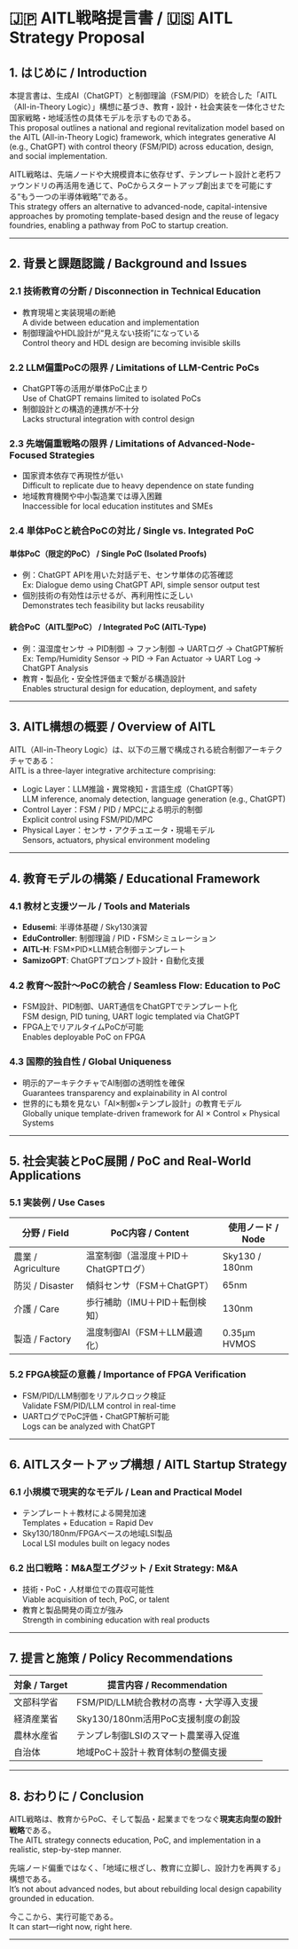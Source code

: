 # 🇯🇵 AITL戦略提言書 / 🇺🇸 AITL Strategy Proposal 

## 1. はじめに / Introduction

本提言書は、生成AI（ChatGPT）と制御理論（FSM/PID）を統合した「AITL（All-in-Theory Logic）」構想に基づき、教育・設計・社会実装を一体化させた国家戦略・地域活性の具体モデルを示すものである。  
This proposal outlines a national and regional revitalization model based on the AITL (All-in-Theory Logic) framework, which integrates generative AI (e.g., ChatGPT) with control theory (FSM/PID) across education, design, and social implementation.

AITL戦略は、先端ノードや大規模資本に依存せず、テンプレート設計と老朽ファウンドリの再活用を通じて、PoCからスタートアップ創出までを可能にする“もう一つの半導体戦略”である。  
This strategy offers an alternative to advanced-node, capital-intensive approaches by promoting template-based design and the reuse of legacy foundries, enabling a pathway from PoC to startup creation.

---

## 2. 背景と課題認識 / Background and Issues

### 2.1 技術教育の分断 / Disconnection in Technical Education

- 教育現場と実装現場の断絶  
  A divide between education and implementation
- 制御理論やHDL設計が“見えない技術”になっている  
  Control theory and HDL design are becoming invisible skills

### 2.2 LLM偏重PoCの限界 / Limitations of LLM-Centric PoCs

- ChatGPT等の活用が単体PoC止まり  
  Use of ChatGPT remains limited to isolated PoCs
- 制御設計との構造的連携が不十分  
  Lacks structural integration with control design

### 2.3 先端偏重戦略の限界 / Limitations of Advanced-Node-Focused Strategies

- 国家資本依存で再現性が低い  
  Difficult to replicate due to heavy dependence on state funding
- 地域教育機関や中小製造業では導入困難  
  Inaccessible for local education institutes and SMEs

### 2.4 単体PoCと統合PoCの対比 / Single vs. Integrated PoC

#### 単体PoC（限定的PoC） / Single PoC (Isolated Proofs)

- 例：ChatGPT APIを用いた対話デモ、センサ単体の応答確認  
  Ex: Dialogue demo using ChatGPT API, simple sensor output test
- 個別技術の有効性は示せるが、再利用性に乏しい  
  Demonstrates tech feasibility but lacks reusability

#### 統合PoC（AITL型PoC） / Integrated PoC (AITL-Type)

- 例：温湿度センサ → PID制御 → ファン制御 → UARTログ → ChatGPT解析  
  Ex: Temp/Humidity Sensor → PID → Fan Actuator → UART Log → ChatGPT Analysis
- 教育・製品化・安全性評価まで繋がる構造設計  
  Enables structural design for education, deployment, and safety

---

## 3. AITL構想の概要 / Overview of AITL

AITL（All-in-Theory Logic）は、以下の三層で構成される統合制御アーキテクチャである：  
AITL is a three-layer integrative architecture comprising:

- Logic Layer：LLM推論・異常検知・言語生成（ChatGPT等）  
  LLM inference, anomaly detection, language generation (e.g., ChatGPT)
- Control Layer：FSM / PID / MPCによる明示的制御  
  Explicit control using FSM/PID/MPC
- Physical Layer：センサ・アクチュエータ・現場モデル  
  Sensors, actuators, physical environment modeling

---

## 4. 教育モデルの構築 / Educational Framework

### 4.1 教材と支援ツール / Tools and Materials

- **Edusemi**: 半導体基礎 / Sky130演習  
- **EduController**: 制御理論 / PID・FSMシミュレーション  
- **AITL-H**: FSM×PID×LLM統合制御テンプレート  
- **SamizoGPT**: ChatGPTプロンプト設計・自動化支援

### 4.2 教育〜設計〜PoCの統合 / Seamless Flow: Education to PoC

- FSM設計、PID制御、UART通信をChatGPTでテンプレート化  
  FSM design, PID tuning, UART logic templated via ChatGPT
- FPGA上でリアルタイムPoCが可能  
  Enables deployable PoC on FPGA

### 4.3 国際的独自性 / Global Uniqueness

- 明示的アーキテクチャでAI制御の透明性を確保  
  Guarantees transparency and explainability in AI control
- 世界的にも類を見ない「AI×制御×テンプレ設計」の教育モデル  
  Globally unique template-driven framework for AI × Control × Physical Systems

---

## 5. 社会実装とPoC展開 / PoC and Real-World Applications

### 5.1 実装例 / Use Cases

| 分野 / Field | PoC内容 / Content | 使用ノード / Node |
|-------------|------------------|-------------------|
| 農業 / Agriculture | 温室制御（温湿度＋PID＋ChatGPTログ） | Sky130 / 180nm |
| 防災 / Disaster | 傾斜センサ（FSM＋ChatGPT） | 65nm |
| 介護 / Care | 歩行補助（IMU＋PID＋転倒検知） | 130nm |
| 製造 / Factory | 温度制御AI（FSM＋LLM最適化） | 0.35μm HVMOS |

### 5.2 FPGA検証の意義 / Importance of FPGA Verification

- FSM/PID/LLM制御をリアルクロック検証  
  Validate FSM/PID/LLM control in real-time
- UARTログでPoC評価・ChatGPT解析可能  
  Logs can be analyzed with ChatGPT

---

## 6. AITLスタートアップ構想 / AITL Startup Strategy

### 6.1 小規模で現実的なモデル / Lean and Practical Model

- テンプレート＋教材による開発加速  
  Templates + Education = Rapid Dev
- Sky130/180nm/FPGAベースの地域LSI製品  
  Local LSI modules built on legacy nodes

### 6.2 出口戦略：M&A型エグジット / Exit Strategy: M&A

- 技術・PoC・人材単位での買収可能性  
  Viable acquisition of tech, PoC, or talent
- 教育と製品開発の両立が強み  
  Strength in combining education with real products

---

## 7. 提言と施策 / Policy Recommendations

| 対象 / Target | 提言内容 / Recommendation |
|--------------|-----------------------------|
| 文部科学省 | FSM/PID/LLM統合教材の高専・大学導入支援  
| 経済産業省 | Sky130/180nm活用PoC支援制度の創設  
| 農林水産省 | テンプレ制御LSIのスマート農業導入促進  
| 自治体 | 地域PoC＋設計＋教育体制の整備支援

---

## 8. おわりに / Conclusion

AITL戦略は、教育からPoC、そして製品・起業までをつなぐ**現実志向型の設計戦略**である。  
The AITL strategy connects education, PoC, and implementation in a realistic, step-by-step manner.

先端ノード偏重ではなく、「地域に根ざし、教育に立脚し、設計力を再興する」構想である。  
It’s not about advanced nodes, but about rebuilding local design capability grounded in education.

今ここから、実行可能である。  
It can start—right now, right here.

---
